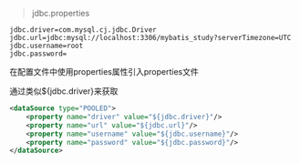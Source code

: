 > jdbc.properties

```properties
jdbc.driver=com.mysql.cj.jdbc.Driver
jdbc.url=jdbc:mysql://localhost:3306/mybatis_study?serverTimezone=UTC
jdbc.username=root
jdbc.password=
```



在配置文件中使用properties属性引入properties文件

通过类似${jdbc.driver}来获取

```xml
<dataSource type="POOLED">
    <property name="driver" value="${jdbc.driver}"/>
    <property name="url" value="${jdbc.url}"/>
    <property name="username" value="${jdbc.username}"/>
    <property name="password" value="${jdbc.password}"/>
</dataSource>
```


